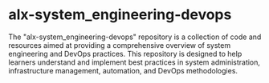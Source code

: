 # alx-system_engineering-devops
The "alx-system_engineering-devops" repository is a collection of code and resources aimed at providing a comprehensive overview of system engineering and DevOps practices. This repository is designed to help learners understand and implement best practices in system administration, infrastructure management, automation, and DevOps methodologies.
